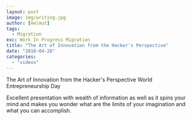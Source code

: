 ```yaml
---
layout: post
image: img/writing.jpg
author: [Helmut]
tags:
  - Migration
exc: Work In Progress Migration
title: "The Art of Innovation from the Hacker's Perspective"
date: "2010-04-28"
categories: 
  - "videos"
---
```


The Art of Innovation from the Hacker's Perspective World Entrepreneurship Day

Excellent presentation with wealth of information as well as it spins your mind and makes you wonder what are the limits of your imagination and what you can accomplish.
